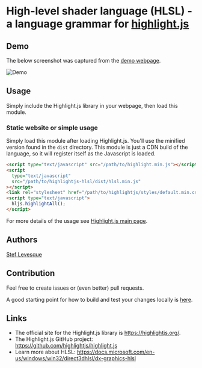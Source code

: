 # High-level shader language (HLSL) - a language grammar for [highlight.js](https://highlightjs.org/)

## Demo

The below screenshot was captured from the [demo webpage](docs/demo.html).

![Demo](docs/screenshot.png)

## Usage

Simply include the Highlight.js library in your webpage, then load this module.

### Static website or simple usage

Simply load this module after loading Highlight.js. You'll use the minified version found in the `dist` directory. This module is just a CDN build of the language, so it will register itself as the Javascript is loaded.

```html
<script type="text/javascript" src="/path/to/highlight.min.js"></script>
<script
  type="text/javascript"
  src="/path/to/highlightjs-hlsl/dist/hlsl.min.js"
></script>
<link rel="stylesheet" href="/path/to/highlightjs/styles/default.min.css" />
<script type="text/javascript">
  hljs.highlightAll();
</script>
```

For more details of the usage see [Highlight.js main page](https://github.com/highlightjs/highlight.js#highlightjs).

## Authors

[Stef Levesque](https://github.com/stef-levesque)

## Contribution

Feel free to create issues or (even better) pull requests.

A good starting point for how to build and test your changes locally is [here](https://github.com/highlightjs/highlight.js/blob/master/extra/3RD_PARTY_QUICK_START.md).

## Links

- The official site for the Highlight.js library is <https://highlightjs.org/>.
- The Highlight.js GitHub project: <https://github.com/highlightjs/highlight.js>
- Learn more about HLSL: <https://docs.microsoft.com/en-us/windows/win32/direct3dhlsl/dx-graphics-hlsl>
